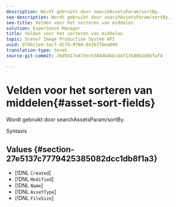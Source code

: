 ```yaml
---
description: Wordt gebruikt door searchAssetsParam/sortBy.
seo-description: Wordt gebruikt door searchAssetsParam/sortBy.
seo-title: Velden voor het sorteren van middelen
solution: Experience Manager
title: Velden voor het sorteren van middelen
topic: Scene7 Image Production System API
uuid: d7db11e4-3acf-457d-9708-64167fbea899
translation-type: tm+mt
source-git-commit: 2bd5b17e473ec53844b4bbcb4f13580b2d6bfaf4

---
```



# Velden voor het sorteren van middelen{#asset-sort-fields}

Wordt gebruikt door searchAssetsParam/sortBy.

Syntaxis

## Values {#section-27e5137c7779425385082dcc1db8f1a3}

* [!DNL `Created`]
* [!DNL `Modified`]
* [!DNL `Name`]
* [!DNL `AssetType`]
* [!DNL `FileSize`]

